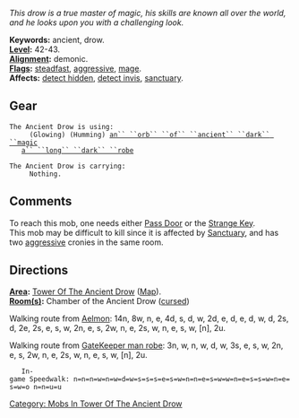 *This drow is a true master of magic, his skills are known all over the
world, and he looks upon you with a challenging look.*

**Keywords:** ancient, drow.  
**[Level](Level "wikilink"):** 42-43.  
**[Alignment](Alignment "wikilink"):** demonic.  
**[Flags](:Category:_Mob_Types "wikilink"):**
[steadfast](Sentinel_Mobs "wikilink"),
[aggressive](Aggressive_Mobs "wikilink"),
[mage](Spellcasting_Mobs "wikilink").  
**Affects:** [detect hidden](Detect_Hidden "wikilink"), [detect
invis](Detect_Invis "wikilink"), [sanctuary](Sanctuary "wikilink").  

## Gear

`The Ancient Drow is using:`  
<used as light>`     (Glowing) (Humming) `[`an`` ``orb`` ``of`` ``ancient`` ``dark`` ``magic`](Orb_Of_Ancient_Dark_Magic "wikilink")  
<worn about body>`   `[`a`` ``long`` ``dark`` ``robe`](Long_Dark_Robe "wikilink")

`The Ancient Drow is carrying:`  
`     Nothing.`

## Comments

To reach this mob, one needs either [Pass Door](Pass_Door "wikilink") or
the [Strange Key](Strange_Key "wikilink").  
This mob may be difficult to kill since it is affected by
[Sanctuary](Sanctuary "wikilink"), and has two
[aggressive](Aggressive_Mobs "wikilink") cronies in the same room.

## Directions

**[Area](:Category:_Areas "wikilink"):** [Tower Of The Ancient
Drow](:Category:_Tower_Of_The_Ancient_Drow "wikilink")
([Map](Tower_Of_The_Ancient_Drow_Map "wikilink")).  
**[Room(s)](:Category:_Rooms "wikilink"):** Chamber of the Ancient Drow
([cursed](Cursed_Rooms "wikilink"))

Walking route from [Aelmon](Aelmon "wikilink"): 14n, 8w, n, e, 4d, s, d,
w, 2d, e, d, e, d, w, d, 2s, d, 2e, 2s, e, s, w, 2n, e, s, 2w, n, e, 2s,
w, n, e, s, w, \[n\], 2u.

Walking route from [GateKeeper man robe](GateKeeper "wikilink"): 3n, w,
n, w, d, w, 3s, e, s, w, 2n, e, s, 2w, n, e, 2s, w, n, e, s, w, \[n\],
2u.

`   In-game Speedwalk: n=n=n=w=n=w=d=w=s=s=s=e=s=w=n=n=e=s=w=w=n=e=s=s=w=n=e=s=w=o n=n=u=u`

[Category: Mobs In Tower Of The Ancient
Drow](Category:_Mobs_In_Tower_Of_The_Ancient_Drow "wikilink")
